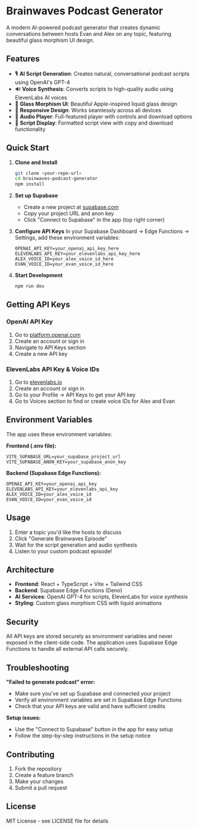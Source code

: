 # Brainwaves Podcast Generator

A modern AI-powered podcast generator that creates dynamic conversations between hosts Evan and Alex on any topic, featuring beautiful glass morphism UI design.

## Features

- 🎙️ **AI Script Generation**: Creates natural, conversational podcast scripts using OpenAI's GPT-4
- 🔊 **Voice Synthesis**: Converts scripts to high-quality audio using ElevenLabs AI voices
- 🎨 **Glass Morphism UI**: Beautiful Apple-inspired liquid glass design
- 📱 **Responsive Design**: Works seamlessly across all devices
- 🎵 **Audio Player**: Full-featured player with controls and download options
- 📝 **Script Display**: Formatted script view with copy and download functionality

## Quick Start

1. **Clone and Install**
   ```bash
   git clone <your-repo-url>
   cd brainwaves-podcast-generator
   npm install
   ```

2. **Set up Supabase**
   - Create a new project at [supabase.com](https://supabase.com)
   - Copy your project URL and anon key
   - Click "Connect to Supabase" in the app (top right corner)

3. **Configure API Keys**
   In your Supabase Dashboard → Edge Functions → Settings, add these environment variables:
   ```
   OPENAI_API_KEY=your_openai_api_key_here
   ELEVENLABS_API_KEY=your_elevenlabs_api_key_here
   ALEX_VOICE_ID=your_alex_voice_id_here
   EVAN_VOICE_ID=your_evan_voice_id_here
   ```

4. **Start Development**
   ```bash
   npm run dev
   ```

## Getting API Keys

### OpenAI API Key
1. Go to [platform.openai.com](https://platform.openai.com)
2. Create an account or sign in
3. Navigate to API Keys section
4. Create a new API key

### ElevenLabs API Key & Voice IDs
1. Go to [elevenlabs.io](https://elevenlabs.io)
2. Create an account or sign in
3. Go to your Profile → API Keys to get your API key
4. Go to Voices section to find or create voice IDs for Alex and Evan

## Environment Variables

The app uses these environment variables:

**Frontend (.env file):**
```
VITE_SUPABASE_URL=your_supabase_project_url
VITE_SUPABASE_ANON_KEY=your_supabase_anon_key
```

**Backend (Supabase Edge Functions):**
```
OPENAI_API_KEY=your_openai_api_key
ELEVENLABS_API_KEY=your_elevenlabs_api_key
ALEX_VOICE_ID=your_alex_voice_id
EVAN_VOICE_ID=your_evan_voice_id
```

## Usage

1. Enter a topic you'd like the hosts to discuss
2. Click "Generate Brainwaves Episode"
3. Wait for the script generation and audio synthesis
4. Listen to your custom podcast episode!

## Architecture

- **Frontend**: React + TypeScript + Vite + Tailwind CSS
- **Backend**: Supabase Edge Functions (Deno)
- **AI Services**: OpenAI GPT-4 for scripts, ElevenLabs for voice synthesis
- **Styling**: Custom glass morphism CSS with liquid animations

## Security

All API keys are stored securely as environment variables and never exposed in the client-side code. The application uses Supabase Edge Functions to handle all external API calls securely.

## Troubleshooting

**"Failed to generate podcast" error:**
- Make sure you've set up Supabase and connected your project
- Verify all environment variables are set in Supabase Edge Functions
- Check that your API keys are valid and have sufficient credits

**Setup issues:**
- Use the "Connect to Supabase" button in the app for easy setup
- Follow the step-by-step instructions in the setup notice

## Contributing

1. Fork the repository
2. Create a feature branch
3. Make your changes
4. Submit a pull request

## License

MIT License - see LICENSE file for details